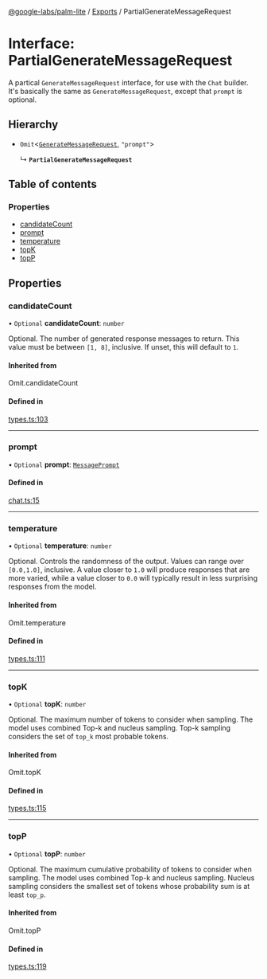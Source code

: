 [@google-labs/palm-lite](../README.md) / [Exports](../modules.md) / PartialGenerateMessageRequest

# Interface: PartialGenerateMessageRequest

A partical `GenerateMessageRequest` interface, for use with the `Chat` builder.
It's basically the same as `GenerateMessageRequest`, except that `prompt` is optional.

## Hierarchy

- `Omit`<[`GenerateMessageRequest`](GenerateMessageRequest.md), ``"prompt"``\>

  ↳ **`PartialGenerateMessageRequest`**

## Table of contents

### Properties

- [candidateCount](PartialGenerateMessageRequest.md#candidatecount)
- [prompt](PartialGenerateMessageRequest.md#prompt)
- [temperature](PartialGenerateMessageRequest.md#temperature)
- [topK](PartialGenerateMessageRequest.md#topk)
- [topP](PartialGenerateMessageRequest.md#topp)

## Properties

### candidateCount

• `Optional` **candidateCount**: `number`

Optional. The number of generated response messages to return. This value must be between `[1, 8]`, inclusive. If unset, this will default to `1`.

#### Inherited from

Omit.candidateCount

#### Defined in

[types.ts:103](https://github.com/Chizobaonorh/labs-prototypes/blob/2adb69f/seeds/palm-lite/src/types.ts#L103)

___

### prompt

• `Optional` **prompt**: [`MessagePrompt`](MessagePrompt.md)

#### Defined in

[chat.ts:15](https://github.com/Chizobaonorh/labs-prototypes/blob/2adb69f/seeds/palm-lite/src/chat.ts#L15)

___

### temperature

• `Optional` **temperature**: `number`

Optional. Controls the randomness of the output. Values can range over `[0.0,1.0]`, inclusive. A value closer to `1.0` will produce responses that are more varied, while a value closer to `0.0` will typically result in less surprising responses from the model.

#### Inherited from

Omit.temperature

#### Defined in

[types.ts:111](https://github.com/Chizobaonorh/labs-prototypes/blob/2adb69f/seeds/palm-lite/src/types.ts#L111)

___

### topK

• `Optional` **topK**: `number`

Optional. The maximum number of tokens to consider when sampling. The model uses combined Top-k and nucleus sampling. Top-k sampling considers the set of `top_k` most probable tokens.

#### Inherited from

Omit.topK

#### Defined in

[types.ts:115](https://github.com/Chizobaonorh/labs-prototypes/blob/2adb69f/seeds/palm-lite/src/types.ts#L115)

___

### topP

• `Optional` **topP**: `number`

Optional. The maximum cumulative probability of tokens to consider when sampling. The model uses combined Top-k and nucleus sampling. Nucleus sampling considers the smallest set of tokens whose probability sum is at least `top_p`.

#### Inherited from

Omit.topP

#### Defined in

[types.ts:119](https://github.com/Chizobaonorh/labs-prototypes/blob/2adb69f/seeds/palm-lite/src/types.ts#L119)
